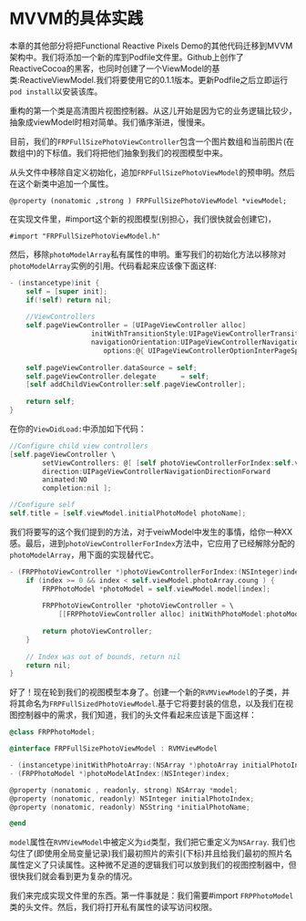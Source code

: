 # MVVM的具体实践

本章的其他部分将把Functional Reactive Pixels Demo的其他代码迁移到MVVM架构中。我们将添加一个新的库到Podfile文件里。Github上创作了ReactiveCocoa的黑客，也同时创建了一个ViewModel的基类:ReactiveViewModel.我们将要使用它的0.1.1版本。更新Podfile之后立即运行`pod install`以安装该库。

重构的第一个类是高清图片视图控制器。从这儿开始是因为它的业务逻辑比较少，抽象成viewModel时相对简单。我们循序渐进，慢慢来。

目前，我们的`FRPFullSizePhotoViewController`包含一个图片数组和当前图片(在数组中)的下标值。我们将把他们抽象到我们的视图模型中来。

从头文件中移除自定义初始化，追加`FRPFullSizePhotoViewModel`的预申明。然后在这个新类中追加一个属性。

```
@property (nonatomic ,strong ) FRPFullSizePhotoViewModel *viewModel;
```

在实现文件里，#import这个新的视图模型(别担心，我们很快就会创建它)，

```
#import "FRPFullSizePhotoViewModel.h"
```

然后，移除`photoModelArray`私有属性的申明。重写我们的初始化方法以移除对`photoModelArray`实例的引用。代码看起来应该像下面这样:

```Objective-C
- (instancetype)init {
	self = [super init];
	if(!self) return nil;
	
	//ViewControllers
	self.pageViewController = [UIPageViewController alloc] 
					initWithTransitionStyle:UIPageViewControllerTransitionStyleScroll 
					navigationOrientation:UIPageViewControllerNavigationOrientationHorizontal 
					   options:@{ UIPageViewControllerOptionInterPageSpacingKey : @30 };
					   
	self.pageViewController.dataSource = self;
	self.pageViewController.delegate	  = self;
	[self addChildViewController:self.pageViewController];
	
	return self;
}
```

在你的`ViewDidLoad:`中添加如下代码：

```Objective-C
//Configure child view controllers
[self.pageViewController \
		setViewControllers: @[ [self photoViewControllerForIndex:self.viewModel.initialPhotoIndex] ]
		direction:UIPageViewControllerNavigationDirectionForward
		animated:NO
		completion:nil ];

//Configure self
self.title = [self.viewModel.initialPhotoModel photoName];

```

我们将要写的这个我们提到的方法，对于veiwModel中发生的事情，给你一种XX感。最后，进到`photoViewControllerForIndex`方法中，它应用了已经解除分配的`photoModelArray`，用下面的实现替代它。

```Objective-C
- (FRPPhotoViewController *)photoViewControllerForIndex:(NSInteger)index {
	if (index >= 0 && index < self.viewModel.photoArray.coung ) {
		FRPPhotoModel *photoModel = self.viewModel.model[index];
		
		FRPPhotoViewController *photoViewController = \
			[[FRPPhotoViewController alloc] initWithPhotoModel:photoModel index:index];
		
		return photoViewController;
	}
	
	// Index was out of bounds, return nil
	return nil;
}

```
好了！现在轮到我们的视图模型本身了。创建一个新的`RVMViewModel`的子类，并将其命名为`FRPFullSizedPhotoViewModel`.基于它将要封装的信息，以及我们在视图控制器中的需求，我们知道，我们的头文件看起来应该是下面这样：

```Objective-C
@class FRPPhotoModel;

@interface FRPFullSizePhotoViewModel : RVMViewModel

- (instancetype)initWithPhotoArray:(NSArray *)photoArray initialPhotoIndex:(NSInteger)initialPhotoIndex;
- (FRPPhotoModel *)photoModelAtIndex:(NSInteger)index;

@property (nonatomic , readonly, strong) NSArray *model;
@property (nonatomic, readonly) NSInteger initialPhotoIndex;
@property (nonatomic, readonly) NSString *initialPhotoName;

@end

```

`model`属性在`RVMViewModel`中被定义为`id`类型，我们把它重定义为`NSArray`. 我们也勾住了(即使用全局变量记录)我们最初照片的索引(下标)并且给我们最初的照片名属性定义了只读属性。这种微不足道的逻辑我们可以放到我们的视图控制器中，但很快我们就会看到更为复杂的情况。

我们来完成实现文件里的东西。第一件事就是：我们需要#import `FRPPhotoModel`类的头文件。然后，我们将打开私有属性的读写访问权限。

```Objective-C



```


